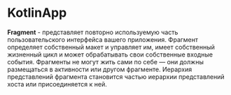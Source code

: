 # KotlinApp

**Fragment** - представляет повторно используемую часть пользовательского интерфейса вашего приложения. Фрагмент определяет собственный макет и управляет им, имеет собственный жизненный цикл и может обрабатывать свои собственные входные события. Фрагменты не могут жить сами по себе — они должны размещаться в активности или другом фрагменте. Иерархия представлений фрагмента становится частью иерархии представлений хоста или присоединяется к ней.
